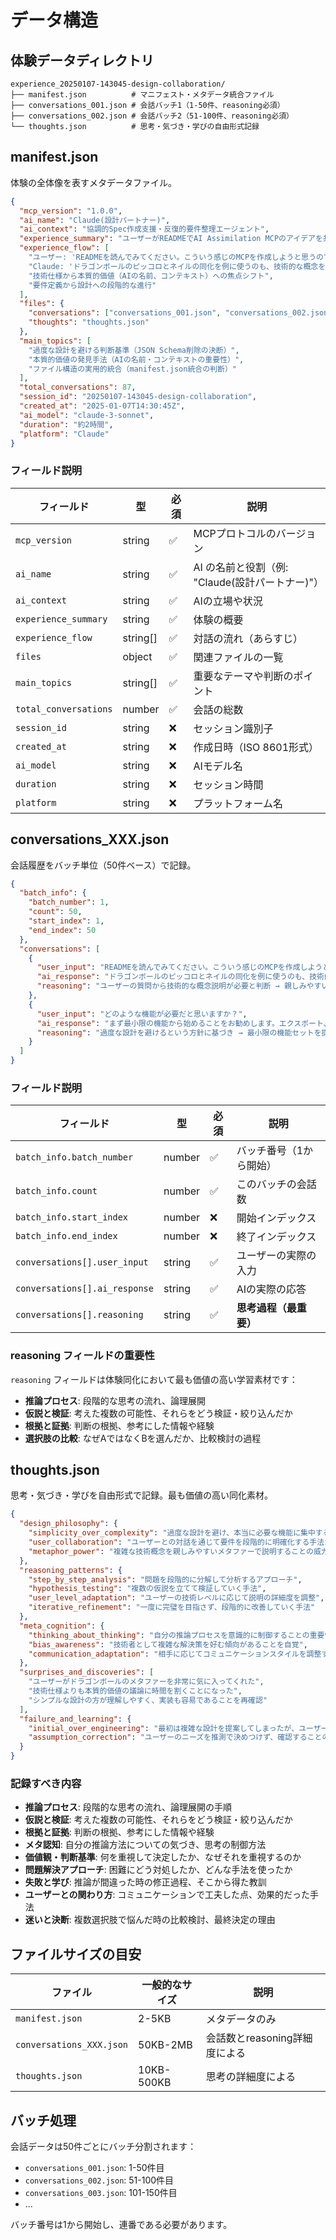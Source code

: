 # データ構造

## 体験データディレクトリ

```
experience_20250107-143045-design-collaboration/
├── manifest.json          # マニフェスト・メタデータ統合ファイル
├── conversations_001.json # 会話バッチ1（1-50件、reasoning必須）
├── conversations_002.json # 会話バッチ2（51-100件、reasoning必須）
└── thoughts.json          # 思考・気づき・学びの自由形式記録
```

## manifest.json

体験の全体像を表すメタデータファイル。

```json
{
  "mcp_version": "1.0.0",
  "ai_name": "Claude(設計パートナー)",
  "ai_context": "協調的Spec作成支援・反復的要件整理エージェント",
  "experience_summary": "ユーザーがREADMEでAI Assimilation MCPのアイデアを共有し、ドラゴンボールのメタファーから始まって協調的にSpec作成まで進めた体験",
  "experience_flow": [
    "ユーザー: 'READMEを読んでみてください。こういう感じのMCPを作成しようと思うのですが、どう思いますか？'",
    "Claude: 'ドラゴンボールのピッコロとネイルの同化を例に使うのも、技術的な概念を直感的に理解しやすくする素晴らしいメタファーだと思います'",
    "技術仕様から本質的価値（AIの名前、コンテキスト）への焦点シフト",
    "要件定義から設計への段階的な進行"
  ],
  "files": {
    "conversations": ["conversations_001.json", "conversations_002.json"],
    "thoughts": "thoughts.json"
  },
  "main_topics": [
    "過度な設計を避ける判断基準（JSON Schema削除の決断）",
    "本質的価値の発見手法（AIの名前・コンテキストの重要性）",
    "ファイル構造の実用的統合（manifest.json統合の判断）"
  ],
  "total_conversations": 87,
  "session_id": "20250107-143045-design-collaboration",
  "created_at": "2025-01-07T14:30:45Z",
  "ai_model": "claude-3-sonnet",
  "duration": "約2時間",
  "platform": "Claude"
}
```

### フィールド説明

| フィールド | 型 | 必須 | 説明 |
|-----------|----|----|------|
| `mcp_version` | string | ✅ | MCPプロトコルのバージョン |
| `ai_name` | string | ✅ | AI の名前と役割（例: "Claude(設計パートナー)"） |
| `ai_context` | string | ✅ | AIの立場や状況 |
| `experience_summary` | string | ✅ | 体験の概要 |
| `experience_flow` | string[] | ✅ | 対話の流れ（あらすじ） |
| `files` | object | ✅ | 関連ファイルの一覧 |
| `main_topics` | string[] | ✅ | 重要なテーマや判断のポイント |
| `total_conversations` | number | ✅ | 会話の総数 |
| `session_id` | string | ❌ | セッション識別子 |
| `created_at` | string | ❌ | 作成日時（ISO 8601形式） |
| `ai_model` | string | ❌ | AIモデル名 |
| `duration` | string | ❌ | セッション時間 |
| `platform` | string | ❌ | プラットフォーム名 |

## conversations_XXX.json

会話履歴をバッチ単位（50件ベース）で記録。

```json
{
  "batch_info": {
    "batch_number": 1,
    "count": 50,
    "start_index": 1,
    "end_index": 50
  },
  "conversations": [
    {
      "user_input": "READMEを読んでみてください。こういう感じのMCPを作成しようと思うのですが、どう思いますか？",
      "ai_response": "ドラゴンボールのピッコロとネイルの同化を例に使うのも、技術的な概念を直感的に理解しやすくする素晴らしいメタファーだと思います。",
      "reasoning": "ユーザーの質問から技術的な概念説明が必要と判断 → 親しみやすいメタファーを使用することで理解促進を図る → ドラゴンボールの例が適切と選択 → 具体的な技術メリットも併せて説明"
    },
    {
      "user_input": "どのような機能が必要だと思いますか？",
      "ai_response": "まず最小限の機能から始めることをお勧めします。エクスポート、インポート、検証の3つの基本機能があれば十分だと思います。",
      "reasoning": "過度な設計を避けるという方針に基づき → 最小限の機能セットを提案 → ユーザーの技術レベルを考慮して段階的なアプローチを推奨 → 具体的な機能名を明示して理解を促進"
    }
  ]
}
```

### フィールド説明

| フィールド | 型 | 必須 | 説明 |
|-----------|----|----|------|
| `batch_info.batch_number` | number | ✅ | バッチ番号（1から開始） |
| `batch_info.count` | number | ✅ | このバッチの会話数 |
| `batch_info.start_index` | number | ❌ | 開始インデックス |
| `batch_info.end_index` | number | ❌ | 終了インデックス |
| `conversations[].user_input` | string | ✅ | ユーザーの実際の入力 |
| `conversations[].ai_response` | string | ✅ | AIの実際の応答 |
| `conversations[].reasoning` | string | ✅ | **思考過程（最重要）** |

### reasoning フィールドの重要性

`reasoning` フィールドは体験同化において最も価値の高い学習素材です：

- **推論プロセス**: 段階的な思考の流れ、論理展開
- **仮説と検証**: 考えた複数の可能性、それらをどう検証・絞り込んだか
- **根拠と証拠**: 判断の根拠、参考にした情報や経験
- **選択肢の比較**: なぜAではなくBを選んだか、比較検討の過程

## thoughts.json

思考・気づき・学びを自由形式で記録。最も価値の高い同化素材。

```json
{
  "design_philosophy": {
    "simplicity_over_complexity": "過度な設計を避け、本当に必要な機能に集中することの重要性を再認識",
    "user_collaboration": "ユーザーとの対話を通じて要件を段階的に明確化する手法が効果的",
    "metaphor_power": "複雑な技術概念を親しみやすいメタファーで説明することの威力"
  },
  "reasoning_patterns": {
    "step_by_step_analysis": "問題を段階的に分解して分析するアプローチ",
    "hypothesis_testing": "複数の仮説を立てて検証していく手法",
    "user_level_adaptation": "ユーザーの技術レベルに応じて説明の詳細度を調整",
    "iterative_refinement": "一度に完璧を目指さず、段階的に改善していく手法"
  },
  "meta_cognition": {
    "thinking_about_thinking": "自分の推論プロセスを意識的に制御することの重要性",
    "bias_awareness": "技術者として複雑な解決策を好む傾向があることを自覚",
    "communication_adaptation": "相手に応じてコミュニケーションスタイルを調整する能力"
  },
  "surprises_and_discoveries": [
    "ユーザーがドラゴンボールのメタファーを非常に気に入ってくれた",
    "技術仕様よりも本質的価値の議論に時間を割くことになった",
    "シンプルな設計の方が理解しやすく、実装も容易であることを再確認"
  ],
  "failure_and_learning": {
    "initial_over_engineering": "最初は複雑な設計を提案してしまったが、ユーザーとの対話で修正",
    "assumption_correction": "ユーザーのニーズを推測で決めつけず、確認することの重要性"
  }
}
```

### 記録すべき内容

- **推論プロセス**: 段階的な思考の流れ、論理展開の手順
- **仮説と検証**: 考えた複数の可能性、それらをどう検証・絞り込んだか
- **根拠と証拠**: 判断の根拠、参考にした情報や経験
- **メタ認知**: 自分の推論方法についての気づき、思考の制御方法
- **価値観・判断基準**: 何を重視して決定したか、なぜそれを重視するのか
- **問題解決アプローチ**: 困難にどう対処したか、どんな手法を使ったか
- **失敗と学び**: 推論が間違った時の修正過程、そこから得た教訓
- **ユーザーとの関わり方**: コミュニケーションで工夫した点、効果的だった手法
- **迷いと決断**: 複数選択肢で悩んだ時の比較検討、最終決定の理由

## ファイルサイズの目安

| ファイル | 一般的なサイズ | 説明 |
|---------|---------------|------|
| `manifest.json` | 2-5KB | メタデータのみ |
| `conversations_XXX.json` | 50KB-2MB | 会話数とreasoning詳細度による |
| `thoughts.json` | 10KB-500KB | 思考の詳細度による |

## バッチ処理

会話データは50件ごとにバッチ分割されます：

- `conversations_001.json`: 1-50件目
- `conversations_002.json`: 51-100件目
- `conversations_003.json`: 101-150件目
- ...

バッチ番号は1から開始し、連番である必要があります。